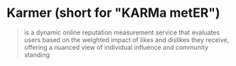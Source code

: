 # Karmer (short for "KARMa metER")
> is a dynamic online reputation measurement service that evaluates users based
> on the weighted impact of likes and dislikes they receive,
> offering a nuanced view of individual influence and community standing

